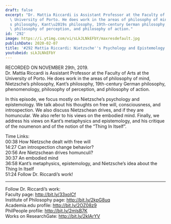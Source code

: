 ```yaml
---
draft: false
excerpt: "Dr. Mattia Riccardi is Assistant Professor at the Faculty of Arts at the\
  \ University of Porto. He does work in the areas of philosophy of mind, Nietzsche\u2019\
  s philosophy, Kant\u2019s philosophy, 19th-century German philosophy, phenomenology,\
  \ philosophy of perception, and philosophy of action."
id: '292'
image: https://i.ytimg.com/vi/sLkJLNkEFbY/maxresdefault.jpg
publishDate: 2020-02-07
title: '#292 Mattia Riccardi: Nietzsche''s Psychology and Epistemology'
youtubeid: sLkJLNkEFbY
---
```

<div class="timelinks">

RECORDED ON NOVEMBER 29th, 2019.  
Dr. Mattia Riccardi is Assistant Professor at the Faculty of Arts at the University of Porto. He does work in the areas of philosophy of mind, Nietzsche’s philosophy, Kant’s philosophy, 19th-century German philosophy, phenomenology, philosophy of perception, and philosophy of action.

In this episode, we focus mostly on Nietzsche’s psychology and epistemology. We talk about his thoughts on free will, consciousness, and introspection. We also discuss Nietzschean drives, and if they are homuncular. We also refer to his views on the embodied mind. Finally, we address his views on Kant’s metaphysics and epistemology, and his critique of the noumenon and of the notion of the “Thing In Itself”.

Time Links:  
<time>00:38</time> How Nietzsche dealt with free will  
<time>14:27</time> Can introspection change behavior?   
<time>20:56</time> Are Nietzschean drives homunculi?  
<time>30:37</time> An embodied mind  
<time>36:58</time> Kant’s metaphysics, epistemology, and Nietzsche’s idea about the Thing In Itself  
<time>51:24</time> Follow Dr. Riccardi’s work!

---

Follow Dr. Riccardi’s work:  
Faculty page: http://bit.ly/33xolCf  
Institute of Philosophy page: http://bit.ly/2kpG8uq  
Academia.edu profile: http://bit.ly/2OZ08z9  
PhilPeople profile: http://bit.ly/2mlsB7K  
Works on ResearchGate: http://bit.ly/2kIArYV
</div>

